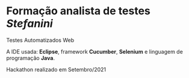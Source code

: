 # Formação analista de testes _Stefanini_
 Testes Automatizados Web
 
 A IDE usada: **Eclipse**, framework **Cucumber**, **Selenium** e linguagem de programação **Java**.
 
 Hackathon realizado em Setembro/2021
